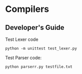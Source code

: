 # Compilers



## Developer's Guide
Test Lexer code
```
python -m unittest test_lexer.py

```

Test Parser code:

```
python parserr.py testfile.txt
```
